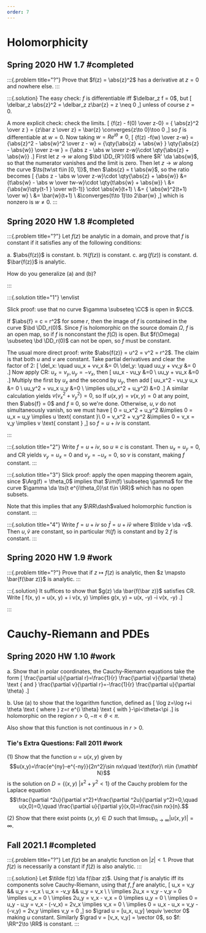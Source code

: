 ```yaml
---
order: 7
---
```


# Holomorphicity 

## Spring 2020 HW 1.7 #completed

:::{.problem title="?"}
Prove that $f(z) = \abs{z}^2$ has a derivative at $z=0$ and nowhere else.
:::

:::{.solution}
The easy check: $f$ is differentiable iff $\delbar_z f = 0$, but
\[
\delbar_z \abs{z}^2 = \delbar_z z\bar{z} = z \neq 0
,\]
unless of course $z=0$.

A more explicit check: check the limits.
\[
{f(z) - f(0) \over z-0} = { \abs{z}^2 \over z } = {z\bar z \over z} = \bar{z} \converges{z\to 0}\too 0
,\]
so $f$ is differentiable at $w=0$.
Now taking $w = Re^{i\theta} \neq 0$,
\[
{f(z) -f(w) \over z-w} = {\abs{z}^2 - \abs{w}^2 \over z - w} 
= {\qty{\abs{z} + \abs{w} } \qty{\abs{z} - \abs{w}} \over z-w }
= {\abs z - \abs w \over z-w}\cdot \qty{\abs{z} + \abs{w}}
.\]
First let $z\to w$ along $\bd \DD_{R'}(0)$ where $R' \da \abs{w}$, so that the numerator vanishes and the limit is zero.
Then let $z\to w$ along the curve $\ts{tw\st t\in [0, 1]}$, then $\abs{z} = t \abs{w}$, so the ratio becomes
\[
{\abs z - \abs w \over z-w}\cdot \qty{\abs{z} + \abs{w}}
&= {t\abs{w}  - \abs w \over tw-w}\cdot \qty{t\abs{w} + \abs{w}} \\
&= {\abs{w}\qty{t-1 } \over w(t-1)} \cdot \abs{w}(t+1) \\
&= { \abs{w}^2(t+1) \over w} \\
&= \bar{w}(t+1) \\
&\converges{t\to 1}\to 2\bar{w}
,\]
which is nonzero is $w\neq 0$.
:::

## Spring 2020 HW 1.8 #completed

:::{.problem title="?"}
Let $f(z)$ be analytic in a domain, and prove that $f$ is constant if it satisfies any of the following conditions:

a. $\abs{f(z)}$ is constant.
b. $\Re(f(z))$ is constant.
c. $\arg(f(z))$ is constant.
d. $\bar{f(z)}$ is analytic.

How do you generalize (a) and (b)?

:::

:::{.solution title="1"}
\envlist

Slick proof: use that no curve $\gamma \subseteq \CC$ is open in $\CC$.

If $\abs{f} = c = r^2$ for some $r$, then the image of $f$ is contained in the curve $\bd \DD_r(0)$.
Since $f$ is holomorphic on the source domain $\Omega$, $f$ is an open map, so if $f$ is nonconstant the $f(\Omega)$ is open.
But $f(\Omega) \subseteq \bd \DD_r(0)$ can not be open, so $f$ must be constant.

The usual more direct proof: write $\abs{f(z)} = u^2 = v^2 = r^2$.
The claim is that both $u$ and $v$ are constant.
Take partial derivatives and clear the factor of 2:
\[
\del_x: \quad uu_x + vv_x &= 0\\
\del_y: \quad uu_y + vv_y &= 0
.\]
Now apply CR: $u_x= v_y, u_y=-v_x$, then
\[
uu_x - vu_y &=0 \\
uu_y + vu_x &=0
.\]
Multiply the first by $u_x$ and the second by $u_y$, then add
\[
uu_x^2 - vu_y u_x &= 0 \\
uu_y^2 + vu_x u_y &=0 \\
\implies u(u_x^2 + u_y^2) &=0
.\]
A similar calculation yields $v(v_x^2 + v_y^2) = 0$, so
If $u(x,y) = v(x, y) = 0$ at any point, then $\abs{f} = 0$ and $f\equiv 0$, so we're done.
Otherwise, $u,v$ do not simultaneously vanish, so we must have
\[
0 = u_x^2 + u_y^2 &\implies 0 = u_x = u_y \implies u \text{ constant }\\
0 = v_x^2 + v_y^2 &\implies 0 = v_x = v_y \implies v \text{ constant }
,\]
so $f=u+iv$ is constant.





:::

:::{.solution title="2"}
Write $f=u+iv$, so $u\equiv c$ is constant.
Then $u_x = u_y = 0$, and CR yields $v_y = u_x = 0$ and $v_y = -u_x = 0$, so $v$ is constant, making $f$ constant.
:::

:::{.solution title="3"}
Slick proof: apply the open mapping theorem again, since $\Arg(f) = \theta_0$ implies that $\im(f) \subseteq \gamma$ for the curve $\gamma \da \ts{t e^{i\theta_0}\st t\in \RR}$ which has no open subsets.

Note that this implies that any $\RR\dash$valued holomorphic function is constant.
:::

:::{.solution title="4"}
Write $f=u+iv$ so $\bar f = u +i\tilde v$ where $\tilde v \da -v$.
Then $u, \tilde v$ are constant, so in particular $\Re(f)$ is constant and by 2 $f$ is constant.
:::



## Spring 2020 HW 1.9 #work

:::{.problem title="?"}
Prove that if $z\mapsto f(z)$ is analytic, then $z \mapsto \bar{f(\bar z)}$ is analytic.
:::


:::{.solution}
It suffices to show that $g(z) \da \bar{f(\bar z)}$ satisfies CR.
Write 
\[
f(x, y) = u(x, y) + i v(x, y) \implies g(x, y) = u(x, -y) -i v(x, -y)
.\]

:::


# Cauchy-Riemann and PDEs

## Spring 2020 HW 1.10 #work

a. Show that in polar coordinates, the Cauchy-Riemann equations take the form
\[
\frac{\partial u}{\partial r}=\frac{1}{r} \frac{\partial v}{\partial \theta} \text { and } \frac{\partial v}{\partial r}=-\frac{1}{r} \frac{\partial u}{\partial \theta}
.\]

b. Use (a) to show that the logarithm function, defined as 
\[
\log z=\log r+i \theta \text { where } z=r e^{i \theta} \text { with }-\pi<\theta<\pi
.\]
is holomorphic on the region $r> 0, -\pi < \theta < \pi$.

Also show that this function is not continuous in $r>0$.

### Tie's Extra Questions: Fall 2011 #work

(1) 
Show that the function $u=u(x,y)$ given by
$$u(x,y)=\frac{e^{ny}-e^{-ny}}{2n^2}\sin nx\quad \text{for}\ n\in {\mathbf N}$$
is the solution on $D=\{(x,y)\ | x^2+y^2<1\}$ of the Cauchy problem for the Laplace equation
$$\frac{\partial ^2u}{\partial x^2}+\frac{\partial ^2u}{\partial y^2}=0,\quad
u(x,0)=0,\quad \frac{\partial u}{\partial y}(x,0)=\frac{\sin nx}{n}.$$

(2) 
Show that there exist points $(x,y)\in D$ such that
$\displaystyle{\limsup_{n\to\infty} |u(x,y)|=\infty}$.


## Fall 2021.1 #completed

:::{.problem title="?"}
Let $f(z)$ be an analytic function on $|z|<1$.
Prove that $f(z)$ is necessarily a constant if $f(\bar{z})$ is also analytic.
:::

:::{.solution}
Let $\tilde f(z) \da f(\bar z)$.
Using that $f$ is analytic iff its components solve Cauchy-Riemann, using that $f, \tilde f$ are analytic,
\[
u_x = v_y && u_y = -v_x \\
u_x = -v_y && u_y = v_x \\ \\
\implies 2u_x = v_y - v_y = 0 \implies u_x = 0 \\
\implies 2u_y = v_x - v_x = 0 \implies u_y = 0 \\
\implies 0 = u_y - u_y = v_x - (-v_x) = 2v_x  \implies v_x = 0 \\
\implies 0 = u_x - u_x = v_y - (-v_y) = 2v_y  \implies v_y = 0
,\]
so $\grad u = [u_x, u_y] \equiv \vector 0$ making $u$ constant.
Similarly $\grad v = [v_x, v_y] = \vector 0$, so $f: \RR^2\to \RR$ is constant.
:::


